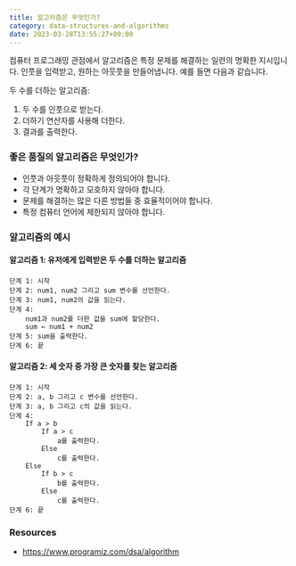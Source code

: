 ```yaml
---
title: 알고리즘은 무엇인가?
category: data-structures-and-algorithms
date: 2023-03-28T13:55:27+09:00
---
```


컴퓨터 프로그래밍 관점에서 알고리즘은 특정 문제를 해결하는 일련의 명확한 지시입니다. 인풋을 입력받고, 원하는 아웃풋을 만들어냅니다. 예를 들면 다음과 같습니다.

두 수를 더하는 알고리즘:

1. 두 수를 인풋으로 받는다.
2. 더하기 연산자를 사용해 더한다.
3. 결과를 출력한다.

### 좋은 품질의 알고리즘은 무엇인가?

- 인풋과 아웃풋이 정확하게 정의되어야 합니다.
- 각 단계가 명확하고 모호하지 않아야 합니다.
- 문제를 해결하는 많은 다른 방법들 중 효율적이어야 합니다.
- 특정 컴퓨터 언어에 제한되지 않아야 합니다.

### 알고리즘의 예시

#### 알고리즘 1: 유저에게 입력받은 두 수를 더하는 알고리즘

```
단계 1: 시작
단계 2: num1, num2 그리고 sum 변수를 선언한다.
단계 3: num1, num2의 값을 읽는다.
단계 4:
    num1과 num2를 더한 값을 sum에 할당한다.
    sum ← num1 + num2
단계 5: sum을 출력한다.
단계 6: 끝
```

#### 알고리즘 2: 세 숫자 중 가장 큰 숫자를 찾는 알고리즘

```
단계 1: 시작
단계 2: a, b 그리고 c 변수를 선언한다.
단계 3: a, b 그리고 c의 값을 읽는다.
단계 4:
    If a > b
        If a > c
            a를 출력한다.
        Else
            c를 출력한다.
    Else
        If b > c
            b를 출력한다.
        Else
            c를 출력한다.
단계 6: 끝
```

### Resources

- https://www.programiz.com/dsa/algorithm
